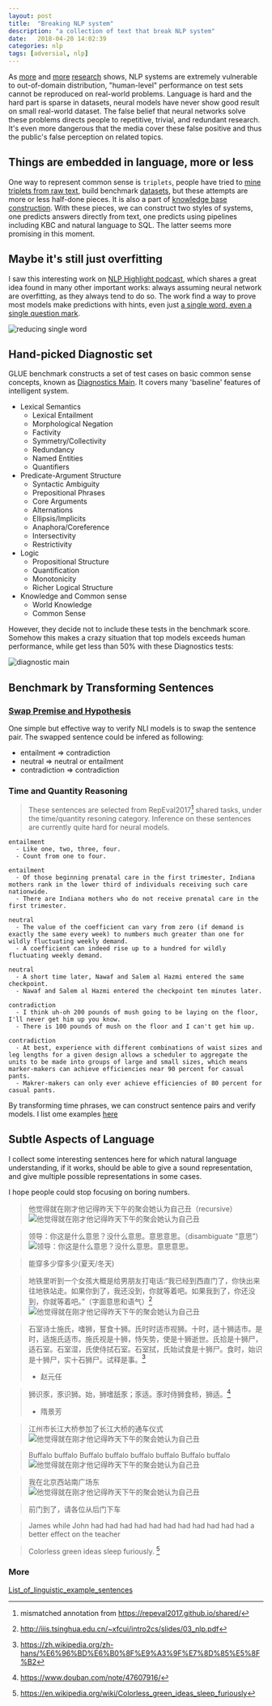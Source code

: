 ```yaml
---
layout: post
title:  "Breaking NLP system"
description: "a collection of text that break NLP system"
date:   2018-04-20 14:02:39
categories: nlp
tags: [adversial, nlp]
---
```


As [more](https://www.aclweb.org/anthology/P18-2103) and [more](https://super.gluebenchmark.com) [research](https://www.aclweb.org/anthology/C18-1198) shows,  NLP systems are extremely vulnerable to out-of-domain distribution, "human-level" performance on test sets cannot be reproduced on real-world problems. Language is hard and the hard part is sparse in datasets, neural models have never show good result on small real-world dataset. The false belief that neural networks solve these problems directs people to repetitive, trivial, and redundant research. It's even more dangerous that the media cover these false positive and thus the public's false perception on related topics.

## Things are embedded in language, more or less

One way to represent common sense is `triplets`, people have tried to [mine triplets from raw text](http://conceptnet.io/), build benchmark [datasets](https://www.tau-nlp.org/commonsenseqa), but these attempts are more or less half-done pieces. It is also a part of [knowledge base construction](http://deepdive.stanford.edu/kbc). With these pieces, we can construct two styles of systems, one predicts answers directly from text, one predicts using pipelines including KBC and natural language to SQL. The latter seems more promising in this moment.

## Maybe it's still just overfitting

I saw this interesting work on [NLP Highlight podcast](https://podcasts.apple.com/us/podcast/87-pathologies-neural-models-make-interpretation-difficult/id1235937471?i=1000436484295), which shares a great idea found in many other important works: always assuming neural network are overfitting, as they always tend to do so.
The work find a way to prove most models make predictions with hints, even just [a single word, even a single question mark](https://arxiv.org/pdf/1804.07781.pdf).

![reducing single word](/images/break-nlp-1.png)

## Hand-picked Diagnostic set

GLUE benchmark constructs a set of test cases on basic common sense concepts, known as [Diagnostics Main](https://super.gluebenchmark.com/diagnostics#usage). It covers many 'baseline' features of intelligent system.

  - Lexical Semantics
    - Lexical Entailment
    - Morphological Negation
    - Factivity
    - Symmetry/Collectivity
    - Redundancy
    - Named Entities
    - Quantifiers
  - Predicate-Argument Structure
    - Syntactic Ambiguity
    - Prepositional Phrases
    - Core Arguments
    - Alternations
    - Ellipsis/Implicits
    - Anaphora/Coreference
    - Intersectivity
    - Restrictivity
  - Logic
    - Propositional Structure
    - Quantification
    - Monotonicity
    - Richer Logical Structure
  - Knowledge and Common sense
    - World Knowledge
    - Common Sense

However, they decide not to include these tests in the benchmark score. Somehow this makes a crazy situation that top models exceeds human performance, while get less than 50% with these Diagnostics tests:

![diagnostic main](/images/break-nlp-2.png)

## Benchmark by Transforming Sentences

### [Swap Premise and Hypothesis](https://arxiv.org/pdf/1809.02719.pdf)

One simple but effective way to verify NLI models is to swap the sentence pair. The swapped sentence could be infered as following:

  - entailment => contradiction
  - neutral => neutral or entailment
  - contradiction => contradiction

### Time and Quantity Reasoning

> These sentences are selected from RepEval2017[^5] shared tasks, under the time/quantity resoning category. Inference on these sentences are currently quite hard for neural models.

```
entailment
  - Like one, two, three, four. 
  - Count from one to four. 

entailment 
  - Of those beginning prenatal care in the first trimester, Indiana mothers rank in the lower third of individuals receiving such care nationwide. 
  - There are Indiana mothers who do not receive prenatal care in the first trimester.  

neutral 
  - The value of the coefficient can vary from zero (if demand is exactly the same every week) to numbers much greater than one for wildly fluctuating weekly demand. 
  - A coefficient can indeed rise up to a hundred for wildly fluctuating weekly demand. 

neutral 
  - A short time later, Nawaf and Salem al Hazmi entered the same checkpoint. 
  - Nawaf and Salem al Hazmi entered the checkpoint ten minutes later.  

contradiction 
  - I think uh-oh 200 pounds of mush going to be laying on the floor, I'll never get him up you know. 
  - There is 100 pounds of mush on the floor and I can't get him up.  

contradiction 
  - At best, experience with different combinations of waist sizes and leg lengths for a given design allows a scheduler to aggregate the units to be made into groups of large and small sizes, which means marker-makers can achieve efficiencies near 90 percent for casual pants. 
  - Makrer-makers can only ever achieve efficiencies of 80 percent for casual pants.  
```

By transforming time phrases, we can construct sentence pairs and verify models. I list ome examples [here](https://www.josherich.me/nli.html)

## Subtle Aspects of Language

I collect some interesting sentences here for which natural language understanding, if it works, should be able to give a sound representation, and give multiple possible representations in some cases.

I hope people could stop focusing on boring numbers.

> 他觉得就在刚才他记得昨天下午的聚会她认为自己丑（recursive）
![他觉得就在刚才他记得昨天下午的聚会她认为自己丑](/images/nlp-1.png)

> 领导：你这是什么意思？没什么意思。意思意思。（disambiguate “意思”）
![领导：你这是什么意思？没什么意思。意思意思。](/images/nlp-2.png)

> 能穿多少穿多少(夏天/冬天)

> 地铁里听到一个女孩大概是给男朋友打电话:“我已经到西直门了，你快出来往地铁站走。如果你到了，我还没到，你就等着吧。如果我到了，你还没到，你就等着吧。”（字面意思和语气）[^1]
![他觉得就在刚才他记得昨天下午的聚会她认为自己丑](/images/nlp-3.png)

> 石室诗士施氏，嗜狮，誓食十狮。氏时时适市视狮。十时，适十狮适市。是时，适施氏适市。施氏视是十狮，恃矢势，使是十狮逝世。氏拾是十狮尸，适石室。石室湿，氏使侍拭石室。石室拭，氏始试食是十狮尸。食时，始识是十狮尸，实十石狮尸。试释是事。[^2]
> - 赵元任

>  狮识豕，豕识狮。始，狮嗜舐豕；豕适。豕时侍狮食柿，狮适。[^3]
> - 隋景芳

> 江州市长江大桥参加了长江大桥的通车仪式
![他觉得就在刚才他记得昨天下午的聚会她认为自己丑](/images/nlp-4.png)

> Buffalo buffalo Buffalo buffalo buffalo buffalo Buffalo buffalo
![他觉得就在刚才他记得昨天下午的聚会她认为自己丑](/images/nlp-5.png)

> 我在北京西站南广场东
![他觉得就在刚才他记得昨天下午的聚会她认为自己丑](/images/nlp-6.png)

> 前门到了，请各位从后门下车

> James while John had had had had had had had had had had had a better effect on the teacher

> Colorless green ideas sleep furiously. [^4]


### More

[List_of_linguistic_example_sentences](https://en.wikipedia.org/wiki/List_of_linguistic_example_sentences)

[^1]: http://iiis.tsinghua.edu.cn/~xfcui/intro2cs/slides/03_nlp.pdf
[^2]: https://zh.wikipedia.org/zh-hans/%E6%96%BD%E6%B0%8F%E9%A3%9F%E7%8D%85%E5%8F%B2
[^3]: https://www.douban.com/note/47607916/
[^4]: https://en.wikipedia.org/wiki/Colorless_green_ideas_sleep_furiously
[^5]: mismatched annotation from https://repeval2017.github.io/shared/